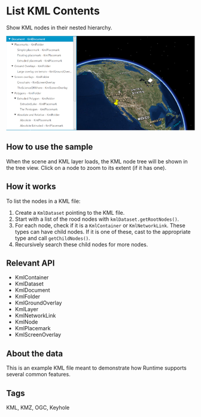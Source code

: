 # List KML Contents

Show KML nodes in their nested hierarchy.

![](ListKMLContents.png)

## How to use the sample

When the scene and KML layer loads, the KML node tree will be shown in the tree view. Click on a node to zoom to its extent (if it has one).

## How it works

To list the nodes in a KML file:

1. Create a `KmlDataset` pointing to the KML file.
2. Start with a list of the rood nodes with `kmlDataset.getRootNodes()`.
3. For each node, check if it is a `KmlContainer` or `KmlNetworkLink`. These types can have child nodes. If it is one of these, cast to the appropriate type and call `getChildNodes()`.
4. Recursively search these child nodes for more nodes.

## Relevant API

* KmlContainer
* KmlDataset
* KmlDocument
* KmlFolder
* KmlGroundOverlay
* KmlLayer
* KmlNetworkLink
* KmlNode
* KmlPlacemark
* KmlScreenOverlay

## About the data

This is an example KML file meant to demonstrate how Runtime supports several common features.

## Tags

KML, KMZ, OGC, Keyhole
